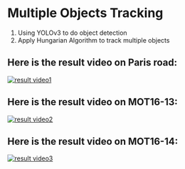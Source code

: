 # Multiple Objects Tracking

1. Using YOLOv3 to do object detection
2. Apply Hungarian Algorithm to track multiple objects



##  Here is the result video on Paris road:

[![result video1](http://img.youtube.com/vi/LXbzgruphMQ/0.jpg)](https://www.youtube.com/watch?v=LXbzgruphMQ "Object Tracking1")


##  Here is the result video on MOT16-13:
[![result video2](http://img.youtube.com/vi/vyP6e4dfnbI/0.jpg)](https://www.youtube.com/watch?v=vyP6e4dfnbI "Object Tracking2")


##  Here is the result video on MOT16-14:
[![result video3](http://img.youtube.com/vi/-ydTKItf1gc/1.jpg)](https://www.youtube.com/watch?v=-ydTKItf1gc "Object Tracking3")